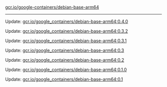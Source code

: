 [gcr.io/google-containers/debian-base-arm64](https://hub.docker.com/r/cruse/debian-base-arm64/tags/) 

----
Update: [gcr.io/google_containers/debian-base-arm64:0.4.0](https://hub.docker.com/r/cruse/debian-base-arm64/tags/)

Update: [gcr.io/google_containers/debian-base-arm64:0.3.2](https://hub.docker.com/r/cruse/debian-base-arm64/tags/)

Update: [gcr.io/google_containers/debian-base-arm64:0.3.1](https://hub.docker.com/r/cruse/debian-base-arm64/tags/)

Update: [gcr.io/google_containers/debian-base-arm64:0.3](https://hub.docker.com/r/cruse/debian-base-arm64/tags/)

Update: [gcr.io/google_containers/debian-base-arm64:0.2](https://hub.docker.com/r/cruse/debian-base-arm64/tags/)

Update: [gcr.io/google_containers/debian-base-arm64:0.1.0](https://hub.docker.com/r/cruse/debian-base-arm64/tags/)

Update: [gcr.io/google_containers/debian-base-arm64:0.1](https://hub.docker.com/r/cruse/debian-base-arm64/tags/)

